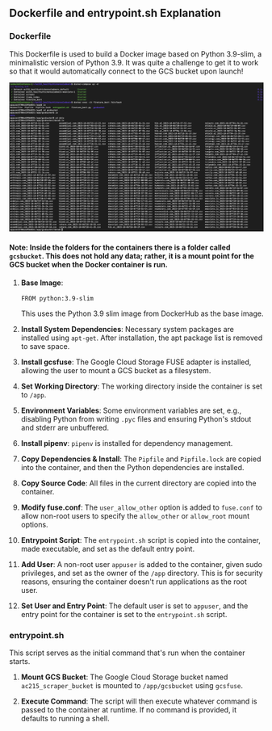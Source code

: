 ## Dockerfile and entrypoint.sh Explanation

### Dockerfile

This Dockerfile is used to build a Docker image based on Python 3.9-slim, a minimalistic version of Python 3.9. It was quite a challenge to get it to work so that it would automatically connect to the GCS bucket upon launch!

![Image above shows how we launch all containers with `docker-compose`, then use `docker exec` to enter the container, where we can see the GCS bucket has been automatically mounted and the data shown.](../img/docker-gcsfuse.jpg)

#### Note: Inside the folders for the containers there is a folder called `gcsbucket`. This does not hold any data; rather, it is a mount point for the GCS bucket when the Docker container is run.

1. **Base Image**:
   ```docker
   FROM python:3.9-slim
   ```
   This uses the Python 3.9 slim image from DockerHub as the base image.

2. **Install System Dependencies**:
   Necessary system packages are installed using `apt-get`. After installation, the apt package list is removed to save space.
   
3. **Install gcsfuse**:
   The Google Cloud Storage FUSE adapter is installed, allowing the user to mount a GCS bucket as a filesystem.
   
4. **Set Working Directory**:
   The working directory inside the container is set to `/app`.
   
5. **Environment Variables**:
   Some environment variables are set, e.g., disabling Python from writing `.pyc` files and ensuring Python's stdout and stderr are unbuffered.
   
6. **Install pipenv**:
   `pipenv` is installed for dependency management.
   
7. **Copy Dependencies & Install**:
   The `Pipfile` and `Pipfile.lock` are copied into the container, and then the Python dependencies are installed.
   
8. **Copy Source Code**:
   All files in the current directory are copied into the container.
   
9. **Modify fuse.conf**:
   The `user_allow_other` option is added to `fuse.conf` to allow non-root users to specify the `allow_other` or `allow_root` mount options.
   
10. **Entrypoint Script**:
   The `entrypoint.sh` script is copied into the container, made executable, and set as the default entry point.
   
11. **Add User**:
   A non-root user `appuser` is added to the container, given sudo privileges, and set as the owner of the `/app` directory. This is for security reasons, ensuring the container doesn't run applications as the root user.
   
12. **Set User and Entry Point**:
   The default user is set to `appuser`, and the entry point for the container is set to the `entrypoint.sh` script.

### entrypoint.sh

This script serves as the initial command that's run when the container starts.

1. **Mount GCS Bucket**:
   The Google Cloud Storage bucket named `ac215_scraper_bucket` is mounted to `/app/gcsbucket` using `gcsfuse`.

2. **Execute Command**:
   The script will then execute whatever command is passed to the container at runtime. If no command is provided, it defaults to running a shell.
